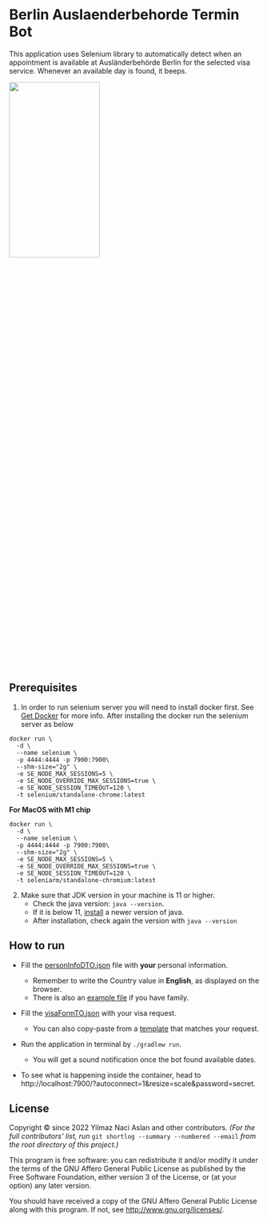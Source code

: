 # Berlin Auslaenderbehorde Termin Bot

This application uses Selenium library to automatically detect when an appointment is available at
Ausländerbehörde Berlin for the selected visa service. Whenever an available day is found, it beeps.

<img src="/doc/form.gif"  width="60%" height="30%">

## Prerequisites
1. In order to run selenium server you will need to install docker first. See [Get Docker](https://docs.docker.com/get-docker/) for more info. After installing the docker run the selenium server as below

```shell
docker run \
  -d \
  --name selenium \
  -p 4444:4444 -p 7900:7900\
  --shm-size="2g" \
  -e SE_NODE_MAX_SESSIONS=5 \
  -e SE_NODE_OVERRIDE_MAX_SESSIONS=true \
  -e SE_NODE_SESSION_TIMEOUT=120 \
  -t selenium/standalone-chrome:latest
```

**For MacOS with M1 chip**
```
docker run \
  -d \
  --name selenium \
  -p 4444:4444 -p 7900:7900\
  --shm-size="2g" \
  -e SE_NODE_MAX_SESSIONS=5 \
  -e SE_NODE_OVERRIDE_MAX_SESSIONS=true \
  -e SE_NODE_SESSION_TIMEOUT=120 \
  -t seleniarm/standalone-chromium:latest
```

2. Make sure that JDK version in your machine is 11 or higher.
   - Check the java version: `java --version`.
   - If it is below 11,  [install](https://docs.oracle.com/en/java/javase/11/install/installation-jdk-macos.html#GUID-2FE451B0-9572-4E38-A1A5-568B77B146DE) a newer version of java.
   - After installation, check again the version with `java --version`

## How to run
- Fill the [personInfoDTO.json](src/main/resources/DEFAULT_PERSONAL_INFO_FORM.json) file with **your** personal information.
  - Remember to write the Country value in **English**, as displayed on the browser.
  - There is also an [example file](src/main/resources/example_DEFAULT_PERSONAL_INFO_FORM_with_family.json) if you have family.
- Fill the [visaFormTO.json](src/main/resources/DEFAULT_VISA_APPLICATION_FORM.json) with your visa request.
  - You can also copy-paste from a [template](src/main/resources/) that matches your request.  

- Run the application in terminal by `./gradlew run`.
  - You will get a sound notification once the bot found available dates.

- To see what is happening inside the container, head to http://localhost:7900/?autoconnect=1&resize=scale&password=secret.

## License

Copyright © since 2022 Yilmaz Naci Aslan and other contributors.
_(For the full contributors' list, run_ `git shortlog --summary --numbered --email` _from the root directory of this project.)_

This program is free software: you can redistribute it and/or modify it under the terms of the GNU Affero General Public License as published by the Free Software Foundation, either version 3 of the License, or (at your option) any later version.

You should have received a copy of the GNU Affero General Public License along with this program.
If not, see <http://www.gnu.org/licenses/>.
